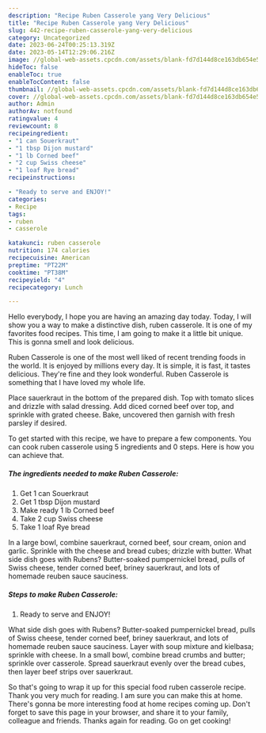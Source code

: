 ```yaml
---
description: "Recipe Ruben Casserole yang Very Delicious"
title: "Recipe Ruben Casserole yang Very Delicious"
slug: 442-recipe-ruben-casserole-yang-very-delicious
category: Uncategorized
date: 2023-06-24T00:25:13.319Z
date: 2023-05-14T12:29:06.216Z
image: //global-web-assets.cpcdn.com/assets/blank-fd7d144d8ce163db654e5a02c40b08a2775adb7897d16e4062681dc7e1b2800f.png
hideToc: false
enableToc: true
enableTocContent: false
thumbnail: //global-web-assets.cpcdn.com/assets/blank-fd7d144d8ce163db654e5a02c40b08a2775adb7897d16e4062681dc7e1b2800f.png
cover: //global-web-assets.cpcdn.com/assets/blank-fd7d144d8ce163db654e5a02c40b08a2775adb7897d16e4062681dc7e1b2800f.png
author: Admin
authorAv: notfound
ratingvalue: 4
reviewcount: 8
recipeingredient:
- "1 can Souerkraut"
- "1 tbsp Dijon mustard"
- "1 lb Corned beef"
- "2 cup Swiss cheese"
- "1 loaf Rye bread"
recipeinstructions:

- "Ready to serve and ENJOY!"
categories:
- Recipe
tags:
- ruben
- casserole

katakunci: ruben casserole 
nutrition: 174 calories
recipecuisine: American
preptime: "PT22M"
cooktime: "PT38M"
recipeyield: "4"
recipecategory: Lunch

---
```



Hello everybody, I hope you are having an amazing day today. Today, I will show you a way to make a distinctive dish, ruben casserole. It is one of my favorites food recipes. This time, I am going to make it a little bit unique. This is gonna smell and look delicious.

Ruben Casserole is one of the most well liked of recent trending foods in the world. It is enjoyed by millions every day. It is simple, it is fast, it tastes delicious. They're fine and they look wonderful. Ruben Casserole is something that I have loved my whole life.

Place sauerkraut in the bottom of the prepared dish. Top with tomato slices and drizzle with salad dressing. Add diced corned beef over top, and sprinkle with grated cheese. Bake, uncovered then garnish with fresh parsley if desired.


To get started with this recipe, we have to prepare a few components. You can cook ruben casserole using 5 ingredients and 0 steps. Here is how you can achieve that.

<!--inarticleads1-->

##### The ingredients needed to make Ruben Casserole:

1. Get 1 can Souerkraut
1. Get 1 tbsp Dijon mustard
1. Make ready 1 lb Corned beef
1. Take 2 cup Swiss cheese
1. Take 1 loaf Rye bread


In a large bowl, combine sauerkraut, corned beef, sour cream, onion and garlic. Sprinkle with the cheese and bread cubes; drizzle with butter. What side dish goes with Rubens? Butter-soaked pumpernickel bread, pulls of Swiss cheese, tender corned beef, briney sauerkraut, and lots of homemade reuben sauce sauciness. 

<!--inarticleads2-->

##### Steps to make Ruben Casserole:


1. Ready to serve and ENJOY!

What side dish goes with Rubens? Butter-soaked pumpernickel bread, pulls of Swiss cheese, tender corned beef, briney sauerkraut, and lots of homemade reuben sauce sauciness. Layer with soup mixture and kielbasa; sprinkle with cheese. In a small bowl, combine bread crumbs and butter; sprinkle over casserole. Spread sauerkraut evenly over the bread cubes, then layer beef strips over sauerkraut. 

So that's going to wrap it up for this special food ruben casserole recipe. Thank you very much for reading. I am sure you can make this at home. There's gonna be more interesting food at home recipes coming up. Don't forget to save this page in your browser, and share it to your family, colleague and friends. Thanks again for reading. Go on get cooking!
